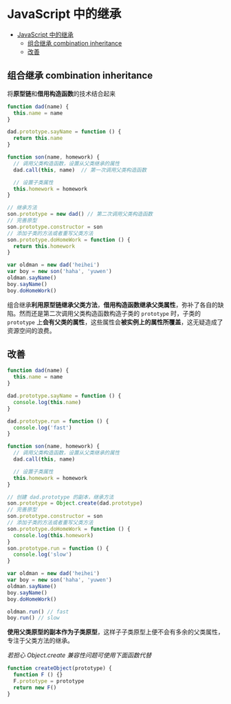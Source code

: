 # JavaScript 中的继承
- [JavaScript 中的继承](#javascript-%E4%B8%AD%E7%9A%84%E7%BB%A7%E6%89%BF)
  - [组合继承 combination inheritance](#%E7%BB%84%E5%90%88%E7%BB%A7%E6%89%BF-combination-inheritance)
  - [改善](#%E6%94%B9%E5%96%84)

## 组合继承 combination inheritance
将**原型链**和**借用构造函数**的技术结合起来
``` javascript
function dad(name) {
  this.name = name
}

dad.prototype.sayName = function () {
  return this.name
}

function son(name, homework) {
  // 调用父类构造函数，设置从父类继承的属性
  dad.call(this, name)  // 第一次调用父类构造函数

  // 设置子类属性
  this.homework = homework
}

// 继承方法
son.prototype = new dad() // 第二次调用父类构造函数
// 完善原型
son.prototype.constructor = son
// 添加子类的方法或者重写父类方法
son.prototype.doHomeWork = function () {
  return this.homework
}

var oldman = new dad('heihei')
var boy = new son('haha', 'yuwen')
oldman.sayName()
boy.sayName()
boy.doHomeWork()
```
组合继承**利用原型链继承父类方法**，**借用构造函数继承父类属性**，弥补了各自的缺陷。然而还是第二次调用父类构造函数构造子类的 `prototype` 时，子类的 `prototype` 上**会有父类的属性**，这些属性会**被实例上的属性所覆盖**，这无疑造成了资源空间的浪费。

## 改善
``` javascript
function dad(name) {
  this.name = name
}

dad.prototype.sayName = function () {
  console.log(this.name)
}

dad.prototype.run = function () {
  console.log('fast')
}

function son(name, homework) {
  // 调用父类构造函数，设置从父类继承的属性
  dad.call(this, name)

  // 设置子类属性
  this.homework = homework
}

// 创建 dad.prototype 的副本，继承方法
son.prototype = Object.create(dad.prototype)
// 完善原型
son.prototype.constructor = son
// 添加子类的方法或者重写父类方法
son.prototype.doHomeWork = function () {
  console.log(this.homework)
}
son.prototype.run = function () {
  console.log('slow')
}

var oldman = new dad('heihei')
var boy = new son('haha', 'yuwen')
oldman.sayName()
boy.sayName()
boy.doHomeWork()

oldman.run() // fast
boy.run() // slow
```
**使用父类原型的副本作为子类原型**，这样子子类原型上便不会有多余的父类属性，专注于父类方法的继承。

*若担心 Object.create 兼容性问题可使用下面函数代替*
``` javascript
function createObject(prototype) {
  function F () {}
  F.prototype = prototype
  return new F()
}
```
